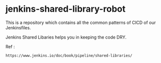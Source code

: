 # jenkins-shared-library-robot


This is a repository which contains all the common patterns of CICD of our Jenkinsfiles.

Jenkins Shared Libaries helps you in keeping the code DRY.

Ref : 
```
https://www.jenkins.io/doc/book/pipeline/shared-libraries/
```